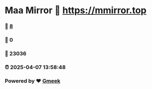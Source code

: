 # Maa Mirror :link: https://mmirror.top 
### :page_facing_up: [8](https://mmirror.top/tag.html) 
### :speech_balloon: 0 
### :hibiscus: 23036 
### :alarm_clock: 2025-04-07 13:58:48 
### Powered by :heart: [Gmeek](https://github.com/Meekdai/Gmeek)
